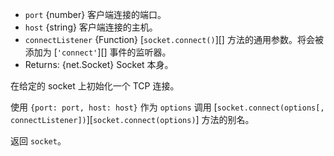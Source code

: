 <!-- YAML
added: v0.1.90
-->

* `port` {number} 客户端连接的端口。
* `host` {string} 客户端连接的主机。
* `connectListener` {Function} [`socket.connect()`][] 方法的通用参数。将会被添加为 [`'connect'`][] 事件的监听器。
* Returns: {net.Socket} Socket 本身。

在给定的 socket 上初始化一个 TCP 连接。

使用 `{port: port, host: host}` 作为 `options` 调用 [`socket.connect(options[, connectListener])`][`socket.connect(options)`] 方法的别名。

返回 `socket`。

